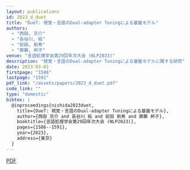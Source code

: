 ```yaml
---
layout: publications
id: 2023_d_duet
title: "DueT: 視覚・言語のDual-adapter Tuningによる基盤モデル"
authors:
  - "西田, 京介"
  - "長谷川, 拓"
  - "前田, 航希"
  - "齋藤, 邦子"
venue: "言語処理学会第29回年次大会 (NLP2023)"
description: "視覚・言語のDual-adapter Tuningによる基盤モデルに関する研究"
date: 2023-03-01
firstpage: "1586"
lastpage: "1591"
pdf_link: "/assets/papers/2023_d_duet.pdf"
code_link: ""
type: "domestic"
bibtex: |
  @inproceedings{nishida2023duet,
    title={DueT: 視覚・言語のDual-adapter Tuningによる基盤モデル},
    author={西田 京介 and 長谷川 拓 and 前田 航希 and 齋藤 邦子},
    booktitle={言語処理学会第29回年次大会 (NLP2023)},
    pages={1586--1591},
    year={2023},
    address={東京}
  }
---
```


[PDF](/assets/papers/2023_d_duet.pdf)
